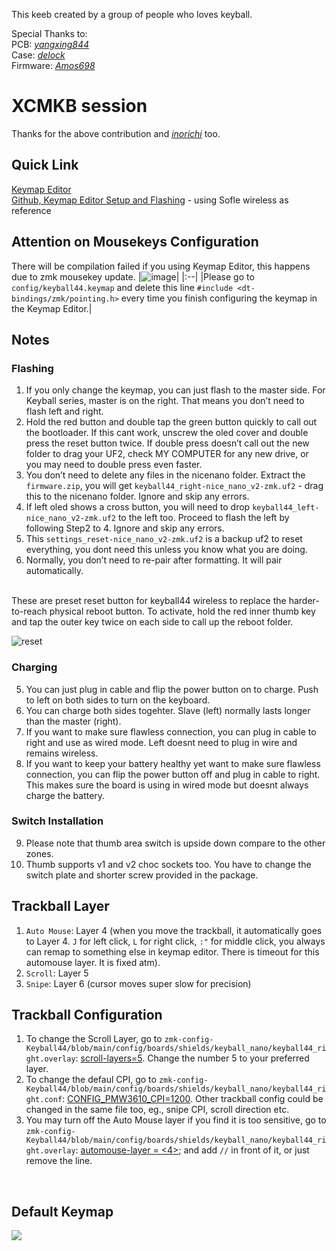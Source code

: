 This keeb created by a group of people who loves keyball.

Special Thanks to: <br>
PCB: *[yangxing844](https://github.com/yangxing844)* <br>
Case: *[delock](https://github.com/delock)* <br>
Firmware: *[Amos698](https://github.com/Amos698)* <br>

# XCMKB session
Thanks for the above contribution and *[inorichi](https://github.com/inorichi/zmk-pmw3610-driver)* too.

## Quick Link
[Keymap Editor](https://nickcoutsos.github.io/keymap-editor/) <br>
[Github, Keymap Editor Setup and Flashing](https://github.com/superxc3/zmk_config_sofle#steps) - using Sofle wireless as reference<br>

## Attention on Mousekeys Configuration
There will be compilation failed if you using Keymap Editor, this happens due to zmk mousekey update. 
|![image](https://github.com/user-attachments/assets/b0967377-9330-4580-888c-14ac403a6166)|
|:--|
|Please go to `config/keyball44.keymap` and delete this line `#include <dt-bindings/zmk/pointing.h>` every time you finish configuring the keymap in the Keymap Editor.|

## Notes
### Flashing
1. If you only change the keymap, you can just flash to the master side. For Keyball series, master is on the right. That means you don’t need to flash left and right.
2. Hold the red button and double tap the green button quickly to call out the bootloader. If this cant work, unscrew the oled cover and double press the reset button twice. If double press doesn’t call out the new folder to drag your UF2, check MY COMPUTER for any new drive, or you may need to double press even faster.
3. You don’t need to delete any files in the nicenano folder. Extract the `firmware.zip`, you will get `keyball44_right-nice_nano_v2-zmk.uf2` - drag this to the nicenano folder. Ignore and skip any errors.
4. If left oled shows a cross button, you will need to drop `keyball44_left-nice_nano_v2-zmk.uf2` to the left too. Proceed to flash the left by following Step2 to 4. Ignore and skip any errors.
5. This `settings_reset-nice_nano_v2-zmk.uf2` is a backup uf2 to reset everything, you dont need this unless you know what you are doing.  
6. Normally, you don’t need to re-pair after formatting. It will pair automatically.  
   <br>
   
These are preset reset button for keyball44 wireless to replace the harder-to-reach physical reboot button. To activate, hold the red inner thumb key and tap the outer key twice on each side to call up the reboot folder.

![reset](https://github.com/user-attachments/assets/63f2e24d-7cbc-481e-90fe-47784b63bab0)


   
### Charging
5. You can just plug in cable and flip the power button on to charge. Push to left on both sides to turn on the keyboard.
6. You can charge both sides togehter. Slave (left) normally lasts longer than the master (right).
7. If you want to make sure flawless connection, you can plug in cable to right and use as wired mode. Left doesnt need to plug in wire and remains wireless.
8. If you want to keep your battery healthy yet want to make sure flawless connection, you can flip the power button off and plug in cable to right. This makes sure the board is using in wired mode but doesnt always charge the battery.

### Switch Installation
9. Please note that thumb area switch is upside down compare to the other zones.
10. Thumb supports v1 and v2 choc sockets too. You have to change the switch plate and shorter screw provided in the package.
 
## Trackball Layer
1. `Auto Mouse`: Layer 4 (when you move the trackball, it automatically goes to Layer 4. `J` for left click, `L` for right click, `:"` for middle click, you always can remap to something else in keymap editor. There is timeout for this automouse layer. It is fixed atm).
2. `Scroll`: Layer 5
3. `Snipe`: Layer 6 (cursor moves super slow for precision)

## Trackball Configuration
1. To change the Scroll Layer, go to `zmk-config-Keyball44/blob/main/config/boards/shields/keyball_nano/keyball44_right.overlay`: [scroll-layers=5](https://github.com/superxc3/zmk-config-Keyball44/blob/f8baf78875826e159ae2df97b634e0c81fdea17c/config/boards/shields/keyball_nano/keyball44_right.overlay#L57). Change the number 5 to your preferred layer.
2. To change the defaul CPI, go to `zmk-config-Keyball44/blob/main/config/boards/shields/keyball_nano/keyball44_right.conf`: [CONFIG_PMW3610_CPI=1200](https://github.com/superxc3/zmk-config-Keyball44/blob/f8baf78875826e159ae2df97b634e0c81fdea17c/config/boards/shields/keyball_nano/keyball44_right.conf#L7). Other trackball config could be changed in the same file too, eg., snipe CPI, scroll direction etc.
3. You may turn off the Auto Mouse layer if you find it is too sensitive, go to `zmk-config-Keyball44/blob/main/config/boards/shields/keyball_nano/keyball44_right.overlay`: [automouse-layer = <4>;](https://github.com/superxc3/zmk-config-Keyball44/blob/ff51495a1cc33ca3d4c3b530bc5b413b647f6a70/config/boards/shields/keyball_nano/keyball44_right.overlay#L59) and add `//` in front of it, or just remove the line. 

<br>

## Default Keymap
<img src="keymap-drawer/keyball44.svg" >


